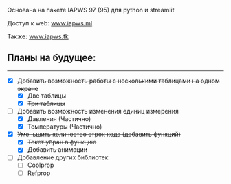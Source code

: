 
Основана на пакете IAPWS 97 (95) для python и streamlit

Доступ к web: www.iapws.ml

Также: www.iapws.tk




## Планы на будущее:
-----------------

- [X] ~~Добавить возможность работы с несколькими таблицами на одном экране~~
    - [X] ~~Две таблицы~~
    - [X] ~~Три таблицы~~
- [ ] Добавить возможность изменения единиц измерения
    - [X] Давления (Частично)
    - [X] Температуры (Частично)
 - [X] ~~Уменьшить количество строк кода (добавить функций)~~
    - [X] ~~Текст убран в функцию~~
    - [X] ~~Добавить анимации~~
 - [ ] Добавление других библиотек
    - [ ] Coolprop
    - [ ] Refprop

